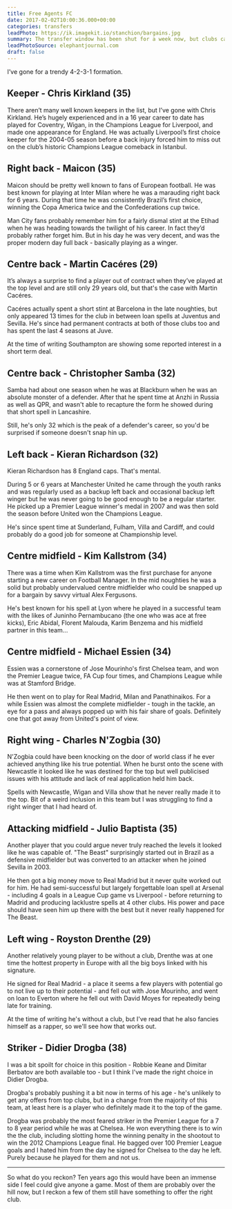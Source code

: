 ```yaml
---
title: Free Agents FC
date: 2017-02-02T10:00:36.000+00:00
categories: transfers
leadPhoto: https://ik.imagekit.io/stanchion/bargains.jpg
summary: The transfer window has been shut for a week now, but clubs can still sign players who don’t currently have a club. So I thought it’d be interesting to see what sort of a side I could put together made up of current free agents (that I have heard of) and see if they’d actually be any good. These players were available as of 07/02/2017 according to Transfermarkt.
leadPhotoSource: elephantjournal.com
draft: false
---
```

I’ve gone for a trendy 4-2-3-1 formation.

## Keeper - Chris Kirkland (35)

There aren’t many well known keepers in the list, but I’ve gone with Chris Kirkland. He’s hugely experienced and in a 16 year career to date has played for Coventry, Wigan, in the Champions League for Liverpool, and made one appearance for England. He was actually Liverpool’s first choice keeper for the 2004-05 season before a back injury forced him to miss out on the club’s historic Champions League comeback in Istanbul.

## Right back - Maicon (35)

Maicon should be pretty well known to fans of European football. He was best known for playing at Inter Milan where he was a marauding right back for 6 years. During that time he was consistently Brazil’s first choice, winning the Copa America twice and the Confederations cup twice.

Man City fans probably remember him for a fairly dismal stint at the Etihad when he was heading towards the twilight of his career. In fact they’d probably rather forget him. But in his day he was very decent, and was the proper modern day full back - basically playing as a winger.

## Centre back - Martin Cacéres (29)

It’s always a surprise to find a player out of contract when they’ve played at the top level and are still only 29 years old, but that's the case with Martin Cacéres.

Cacéres actually spent a short stint at Barcelona in the late noughties, but only appeared 13 times for the club in between loan spells at Juventus and Sevilla. He's since had permanent contracts at both of those clubs too and has spent the last 4 seasons at Juve.

At the time of writing Southampton are showing some reported interest in a short term deal.

## Centre back - Christopher Samba (32)

Samba had about one season when he was at Blackburn when he was an absolute monster of a defender. After that he spent time at Anzhi in Russia as well as QPR, and wasn't able to recapture the form he showed during that short spell in Lancashire.

Still, he's only 32 which is the peak of a defender's career, so you'd be surprised if someone doesn't snap hin up.

## Left back - Kieran Richardson (32)

Kieran Richardson has 8 England caps. That's mental.

During 5 or 6 years at Manchester United he came through the youth ranks and was regularly used as a backup left back and occasional backup left winger but he was never going to be good enough to be a regular starter. He picked up a Premier League winner's medal in 2007 and was then sold the season before United won the Champions League.

He's since spent time at Sunderland, Fulham, Villa and Cardiff, and could probably do a good job for someone at Championship level.

## Centre midfield - Kim Kallstrom (34)

There was a time when Kim Kallstrom was the first purchase for anyone starting a new career on Football Manager. In the mid noughties he was a solid but probably undervalued centre midfielder who could be snapped up for a bargain by savvy virtual Alex Fergusons.

He's best known for his spell at Lyon where he played in a successful team with the likes of Juninho Pernambucano (the one who was ace at free kicks), Eric Abidal, Florent Malouda, Karim Benzema and his midfield partner in this team...

## Centre midfield - Michael Essien (34)

Essien was a cornerstone of Jose Mourinho's first Chelsea team, and won the Premier League twice, FA Cup four times, and Champions League while was at Stamford Bridge.

He then went on to play for Real Madrid, Milan and Panathinaikos. For a while Essien was almost the complete midfielder - tough in the tackle, an eye for a pass and always popped up with his fair share of goals. Definitely one that got away from United's point of view.

## Right wing - Charles N'Zogbia (30)

N'Zogbia could have been knocking on the door of world class if he ever achieved anything like his true potential. When he burst onto the scene with Newcastle it looked like he was destined for the top but well publicised issues with his attitude and lack of real application held him back.

Spells with Newcastle, Wigan and Villa show that he never really made it to the top. Bit of a weird inclusion in this team but I was struggling to find a right winger that I had heard of.

## Attacking midfield - Julio Baptista (35)

Another player that you could argue never truly reached the levels it looked like he was capable of. "The Beast" surprisingly started out in Brazil as a defensive midfielder but was converted to an attacker when he joined Sevilla in 2003.

He then got a big money move to Real Madrid but it never quite worked out for him. He had semi-successful but largely forgettable loan spell at Arsenal - including 4 goals in a League Cup game vs Liverpool - before returning to Madrid and producing lacklustre spells at 4 other clubs. His power and pace should have seen him up there with the best but it never really happened for The Beast.

## Left wing - Royston Drenthe (29)

Another relatively young player to be without a club, Drenthe was at one time the hottest property in Europe with all the big boys linked with his signature.

He signed for Real Madrid - a place it seems a few players with potential go to not live up to their potential - and fell out with Jose Mourinho, and went on loan to Everton where he fell out with David Moyes for repeatedly being late for training.

At the time of writing he's without a club, but I've read that he also fancies himself as a rapper, so we'll see how that works out.

## Striker - Didier Drogba (38)

I was a bit spoilt for choice in this position - Robbie Keane and Dimitar Berbatov are both available too - but I think I've made the right choice in Didier Drogba.

Drogba's probably pushing it a bit now in terms of his age - he's unlikely to get any offers from top clubs, but in a change from the majority of this team,  at least here is a player who definitely made it to the top of the game.

Drogba was probably the most feared striker in the Premier League for a 7 to 8 year period while he was at Chelsea. He won everything there is to win the the club, including slotting home the winning penalty in the shootout to win the 2012 Champions League final. He bagged over 100 Premier League goals and I hated him from the day he signed for Chelsea to the day he left. Purely because he played for them and not us.

***

So what do you reckon? Ten years ago this would have been an immense side I feel could give anyone a game. Most of them are probably over the hill now, but I reckon a few of them still have something to offer the right club.
